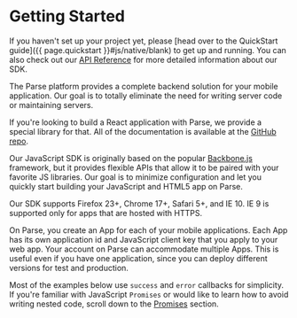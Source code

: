 # Getting Started

If you haven't set up your project yet, please [head over to the QuickStart guide]({{ page.quickstart }}#js/native/blank) to get up and running. You can also check out our [API Reference](https://parse.com/docs/js/api/) for more detailed information about our SDK.

The Parse platform provides a complete backend solution for your mobile application. Our goal is to totally eliminate the need for writing server code or maintaining servers.</p>

<div class='tip info'><div>
  If you're looking to build a React application with Parse, we provide a special library for that. All of the documentation is available at the <a href="https://github.com/ParsePlatform/ParseReact">GitHub repo</a>.
</div></div>

Our JavaScript SDK is originally based on the popular [Backbone.js](http://backbonejs.org/) framework, but it provides flexible APIs that allow it to be paired with your favorite JS libraries. Our goal is to minimize configuration and let you quickly start building your JavaScript and HTML5 app on Parse.

Our SDK supports Firefox 23+, Chrome 17+, Safari 5+, and IE 10. IE 9 is supported only for apps that are hosted with HTTPS.

On Parse, you create an App for each of your mobile applications. Each App has its own application id and JavaScript client key that you apply to your web app. Your account on Parse can accommodate multiple Apps. This is useful even if you have one application, since you can deploy different versions for test and production.

Most of the examples below use `success` and `error` callbacks for simplicity. If you're familiar with JavaScript `Promises` or would like to learn how to avoid writing nested code, scroll down to the [Promises](#promises) section.
